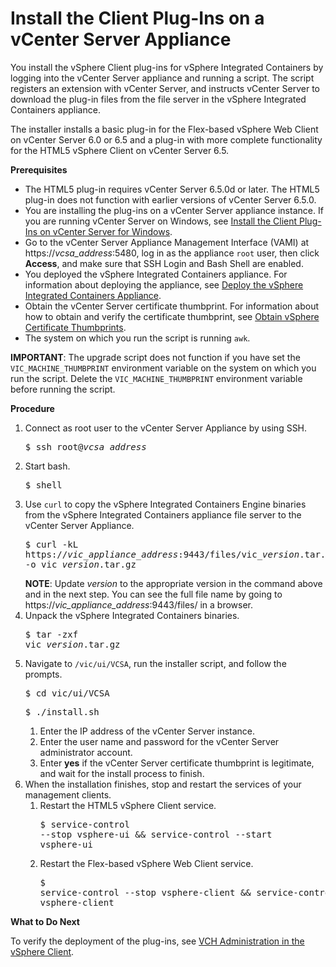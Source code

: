 # Install the Client Plug-Ins on a vCenter Server Appliance #

You install the vSphere Client plug-ins for vSphere Integrated Containers by logging into the vCenter Server appliance and running a script.  The script registers an extension with vCenter Server, and instructs vCenter Server to download the plug-in files from the file server in the vSphere Integrated Containers appliance.

The installer installs a basic plug-in for the Flex-based vSphere Web Client on vCenter Server 6.0 or 6.5 and a plug-in with more complete functionality for the HTML5 vSphere Client on vCenter Server 6.5.

**Prerequisites**

- The HTML5 plug-in requires vCenter Server 6.5.0d or later. The HTML5 plug-in does not function with earlier versions of vCenter Server 6.5.0.
- You are installing the plug-ins on a vCenter Server appliance instance. If you are running vCenter Server on Windows, see [Install the Client Plug-Ins on vCenter Server for Windows](plugins_vc_windows.md).
- Go to the vCenter Server Appliance Management Interface (VAMI) at https://<i>vcsa_address</i>:5480, log in as the appliance `root` user, then click **Access**, and make sure that SSH Login and Bash Shell are enabled.
- You deployed the vSphere Integrated Containers appliance. For information about deploying the appliance, see [Deploy the vSphere Integrated Containers Appliance](deploy_vic_appliance.md).
- Obtain the vCenter Server certificate thumbprint. For information about how to obtain and verify the certificate thumbprint, see [Obtain vSphere Certificate Thumbprints](obtain_thumbprint.md).
- The system on which you run the script is running `awk`.

**IMPORTANT**: The upgrade script does not function if you have set the `VIC_MACHINE_THUMBPRINT` environment variable on the system on which you run the script. Delete the `VIC_MACHINE_THUMBPRINT` environment variable before running the script.

**Procedure**

1. Connect as root user to the vCenter Server Appliance by using SSH.<pre>$ ssh root@<i>vcsa_address</i></pre>
4. Start bash.<pre>$ shell</i></pre>
5. Use `curl` to copy the vSphere Integrated Containers Engine binaries from the vSphere Integrated Containers appliance file server to the vCenter Server Appliance.<pre>$ curl -kL  https://<i>vic_appliance_address</i>:9443/files/vic_<i>version</i>.tar.gz -o vic_<i>version</i>.tar.gz</pre>**NOTE**: Update <i>version</i> to the appropriate version in the command above and in the next step. You can see the full file name by going to https://<i>vic_appliance_address</i>:9443/files/ in a browser.
5. Unpack the vSphere Integrated Containers binaries.<pre>$ tar -zxf vic_<i>version</i>.tar.gz</pre>
9. Navigate to `/vic/ui/VCSA`, run the installer script, and follow the prompts.<pre>$ cd vic/ui/VCSA</pre><pre>$ ./install.sh</pre>
	1. Enter the IP address of the vCenter Server instance.
	1. Enter the user name and password for the vCenter Server administrator account.
	2. Enter **yes** if the vCenter Server certificate thumbprint is legitimate, and wait for the install process to finish. 
10. When the installation finishes, stop and restart the services of your management clients.
	1. Restart the HTML5 vSphere Client service.<pre>$ service-control --stop vsphere-ui && service-control --start vsphere-ui</pre>
	2. Restart the Flex-based vSphere Web Client service.<pre>$ service-control --stop vsphere-client && service-control --start vsphere-client</pre>

**What to Do Next**

To verify the deployment of the plug-ins, see [VCH Administration in the vSphere Client](vch_admin_client.md).
